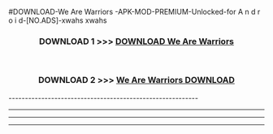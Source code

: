 #DOWNLOAD-We Are Warriors -APK-MOD-PREMIUM-Unlocked-for A n d r o i d-[NO.ADS]-xwahs xwahs 



<div align="center">

<h3>DOWNLOAD 1 >>> <a href="https://getmod2.web.app/?judul=We Are Warriors ">DOWNLOAD We Are Warriors </a></h3><br>

<h3>DOWNLOAD 2 >>> <a href="https://getmod2.web.app/?judul=We Are Warriors ">We Are Warriors  DOWNLOAD </a></h3>

</div>
----------------------------------------------------------

----------------------------------------------------------

----------------------------------------------------------

----------------------------------------------------------




